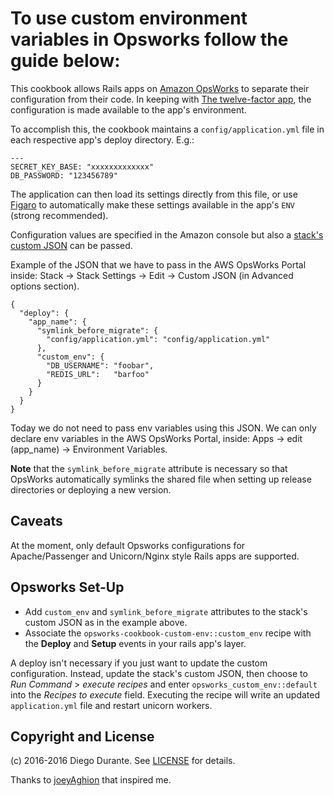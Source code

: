 To use custom environment variables in Opsworks follow the guide below:
===================

This cookbook allows Rails apps on [Amazon OpsWorks](http://aws.amazon.com/opsworks/) to separate their configuration from their code. In keeping with [The twelve-factor app](http://www.12factor.net/config), the configuration is made available to the app's environment.

To accomplish this, the cookbook maintains a `config/application.yml` file in each respective app's deploy directory. E.g.:

    ---
    SECRET_KEY_BASE: "xxxxxxxxxxxxx"
    DB_PASSWORD: "123456789"

The application can then load its settings directly from this file, or use [Figaro](https://github.com/laserlemon/figaro) to automatically make these settings available in the app's `ENV` (strong recommended).

Configuration values are specified in the Amazon console but also a [stack's custom JSON](http://docs.aws.amazon.com/opsworks/latest/userguide/workingstacks-json.html) can be passed.

Example of the JSON that we have to pass in the AWS OpsWorks Portal inside: Stack -> Stack Settings -> Edit -> Custom JSON (in Advanced options section).

    {  
      "deploy": {
        "app_name": {
          "symlink_before_migrate": {
            "config/application.yml": "config/application.yml"
          },
          "custom_env": {
            "DB_USERNAME": "foobar",
            "REDIS_URL":   "barfoo"
          }
        }
      }
    }

Today we do not need to pass env variables using this JSON. We can only declare env variables in the AWS OpsWorks Portal, inside: Apps -> edit (app_name) -> Environment Variables.

**Note** that the `symlink_before_migrate` attribute is necessary so that OpsWorks automatically symlinks the shared file when setting up release directories or deploying a new version.


Caveats
-------

At the moment, only default Opsworks configurations for Apache/Passenger and Unicorn/Nginx style Rails apps are supported.


Opsworks Set-Up
---------------

* Add `custom_env` and `symlink_before_migrate` attributes to the stack's custom JSON as in the example above.
* Associate the `opsworks-cookbook-custom-env::custom_env` recipe with the **Deploy** and **Setup** events in your rails app's layer.

A deploy isn't necessary if you just want to update the custom configuration. Instead, update the stack's custom JSON, then choose to _Run Command_ > _execute recipes_ and enter `opsworks_custom_env::default` into the _Recipes to execute_ field. Executing the recipe will write an updated `application.yml` file and restart unicorn workers.

Copyright and License
-------

(c) 2016-2016 Diego Durante. See [LICENSE](LICENSE) for details.

Thanks to [joeyAghion](https://github.com/joeyAghion/opsworks_custom_env) that inspired me.
